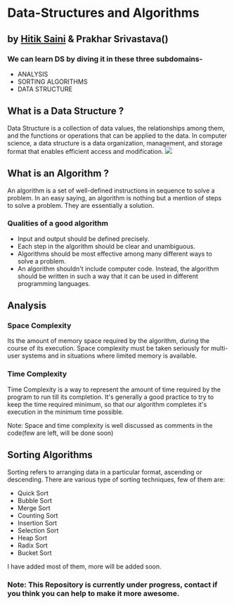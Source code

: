 # Data-Structures and Algorithms
## by [Hitik Saini](https://hitik20.tech/) & Prakhar Srivastava()
### We can learn DS by diving it in these three subdomains-
* ANALYSIS
* SORTING ALGORITHMS
* DATA STRUCTURE

## What is a Data Structure ?
Data Structure is a collection of data values, the relationships among them, and the functions or operations that can be applied to the data.
In computer science, a data structure is a data organization, management, and storage format that enables efficient access and modification.
<img src="https://raw.githubusercontent.com/hitiksaini/Data-Structures/master/other_data/types.png">

## What is an Algorithm ? 
An algorithm is a set of well-defined instructions in sequence to solve a problem. In an easy saying, an algorithm is nothing but a mention of steps to solve a problem. They are essentially a solution.
### Qualities of a good algorithm
* Input and output should be defined precisely.
* Each step in the algorithm should be clear and unambiguous.
* Algorithms should be most effective among many different ways to solve a problem.
* An algorithm shouldn't include computer code. Instead, the algorithm should be written in such a way that it can be used in different programming languages.



## Analysis

### Space Complexity
Its the amount of memory space required by the algorithm, during the course of its execution. Space complexity must be taken seriously for multi-user systems and in situations where limited memory is available.

### Time Complexity
Time Complexity is a way to represent the amount of time required by the program to run till its completion. It's generally a good practice to try to keep the time required minimum, so that our algorithm completes it's execution in the minimum time possible.

Note: Space and time complexity is well discussed as comments in the code(few are left, will be done soon)

## Sorting Algorithms
Sorting refers to arranging data in a particular format, ascending or descending. 
There are various type of sorting techniques, few of them are:
* Quick Sort
* Bubble Sort
* Merge Sort
* Counting Sort
* Insertion Sort
* Selection Sort
* Heap Sort
* Radix Sort
* Bucket Sort <br>

I have added most of them, more will be added soon.

### Note: This Repository is currently under progress, contact if you think you can help to make it more awesome.
